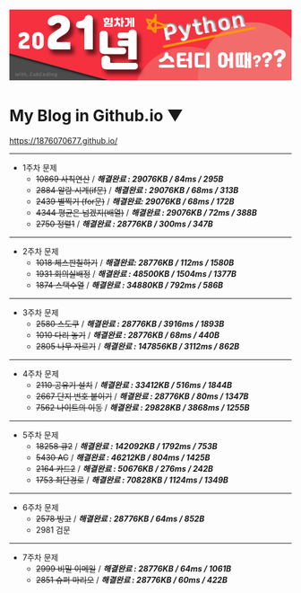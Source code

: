 # ![screenshot](./img/title.png)

# My Blog in Github.io ▼

<https://1876070677.github.io/>

---

* 1주차 문제
  * ~~10869 사칙연산~~ / ***해결완료 :  29076KB / 84ms / 295B***
  * ~~2884 알람 시계(if문)~~ / ***해결완료 : 29076KB / 68ms / 313B***
  * ~~2439 별찍기 (for문)~~ / ***해결완료: 29076KB / 68ms / 172B***
  * ~~4344 평균은 넘겠지(배열)~~ / ***해결완료 : 29076KB / 72ms / 388B***
  * ~~2750 정렬1~~ / ***해결완료 : 28776KB / 300ms / 347B***

---

+ 2주차 문제
  + ~~1018 체스판칠하기~~ / ***해결완료: 28776KB / 112ms / 1580B***
  + ~~1931 회의실배정~~ / ***해결완료 : 48500KB / 1504ms / 1377B***
  + ~~1874 스택수열~~ / ***해결완료 : 34880KB / 792ms / 586B***

---

+ 3주차 문제
  + ~~2580 스도쿠~~ /  ***해결완료 : 28776KB / 3916ms / 1893B***
  + ~~1010 다리  놓기~~ / ***해결완료 : 28776KB / 68ms / 440B***
  + ~~2805 나무 자르기~~ / ***해결완료 : 147856KB / 3112ms / 862B***

---

+ 4주차 문제
  + ~~2110 공유기 설치~~ / ***해결완료 : 33412KB / 516ms / 1844B***
  + ~~2667 단지 번호 붙이기~~ / ***해결완료 : 28776KB / 80ms / 1347B***
  + ~~7562 나이트의 이동~~ / ***해결완료 : 29828KB / 3868ms / 1255B***

---

+ 5주차 문제
  + ~~18258 큐2~~ / ***해결완료 : 142092KB / 1792ms / 753B***
  + ~~5430 AC~~ / ***해결완료 : 46212KB / 804ms / 1425B***
  + ~~2164 카드2~~ / ***해결완료 : 50676KB / 276ms / 242B***
  + ~~1753 최단경로~~ / ***해결완료 : 70828KB / 1124ms / 1349B***

---

+ 6주차 문제
  + ~~2578 빙고~~ / ***해결완료 : 28776KB / 64ms / 852B***
  + 2981 검문

---

+ 7주차 문제
  + ~~2999 비밀 이메일~~ / ***해결완료 : 28776KB / 64ms / 1061B***
  + ~~2851 슈퍼 마리오~~ / ***해결완료 : 28776KB / 60ms / 422B***